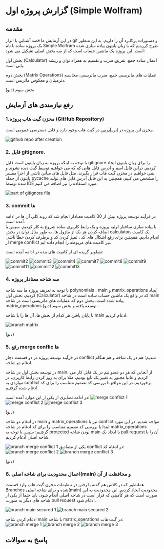 # گزارش پروژه اول (Simple Wolfram)
## مقدمه  
در این آزمایش ما قصد آشنایی با ابزار git 
و دستورات پرکابرد آن را داریم. به این منظور یک پروژه ساده با نام Simple Wolfram طرح کرردیم که با زبان پایتون پیاده سازی شده است. 
این پروژه یک ماشین حساب است که از سه بخش اصلی تشکیل می شود:

 بخش اول (Calculator)
 اعمال ساده جمع، تفریق،ضرب و تقسیم به همراه توان و ریشه یابی است. 

بخش دوم (Matrix Operations)
عملیات های ماتریسی جمع، ضرب ماتریسی، محاسبه دترمینان و معکوس ماتریس است.

بخش سوم (دبو)

## رفع نیازمندی های آزمایش

### 1.مخزن گیت هاب پروژه (GitHub Repository)
مخزن این پروژه در 
[این آدرس](https://github.com/MoNam97/Simple-Wolfram)
در گیت هاب وجود دارد و قابل دسترسی عمومی است.

![github repo after creation](./Screenshots/project-init.PNG)

### 2. فایل gitignore.

با توجه به اینکه پروژه به زبان پایتون است فایل gitignore را برای زبان پایتون ایجاد کردیم. دراین فایل اسم و آدرس فایل هایی که که می خواهیم توسط گیت دیده نشوند و
 نمی خواهیم در مخزن گیت هاب قرار بگیرند، مثل فایل های میانی ناشی از اجرا مفسر پایتون از جمله pycache را مشخص می کنیم.
همچنین به این فایل آدرس فایل های تولید شده توسط IDE مورد استفاده را نیز اضافه می کنیم.

![part of gitignore file](./Screenshots/gitignore.PNG)

### 3. commit ها

در فرآیند توسعه پروژه بیش از 30 کامیت معنادار انجام شد که روند کلی آن ها در ادامه آمده است. <br>
با پیاده سازی ساختار اولیه پروژه و یک رابط کاربری ساده شروع به کار کردیم. سپس با اضافه کردن هر یک از ماژول ها، به طور مثال توان در بخش calculator، یک کامیت انجام دادیم.
همچنین برای رفع اشکال های کد ، تمیز کردن کد و برطرف کردن خطا ناشی از merge conflict نیز کامیت های مربوطه را انجام داده ایم.

تصاویر گزیده ای از کامیت های بنده در ادامه آمده است:

![commit2](./Screenshots/commit2.PNG)
![commit3](./Screenshots/commit3.PNG)
![commit4](./Screenshots/commit4.PNG)
![commit7](./Screenshots/commit7.PNG)
![commit8](./Screenshots/commit8.PNG)
![commit9](./Screenshots/commit9.PNG)
![commit11](./Screenshots/commit11.PNG)
![commit12](./Screenshots/commit12.PNG)
![commit13](./Screenshots/commit13.PNG)

### 4. سه شاخه معنادار پروژه

با توجه به تعریف پروژه ما سه شاخه polynomials ، main
 و matrix_operations ایجاد کردیم، بخش اول (Calculator) که
 در واقع یک ماشین حساب ساده است در شاخه main پیاده شده است.
    بخش دوم که عملیات های ماتریسی است در شاخه matrix_operations توسعه یافته و بخش سوم 
    (دبو)
.

 با پایان یافتن هر کدام از بخش ها، آن ها را با شاخه main ادغام کردیم.

 ![branch matrix](./Screenshots/git-branch-matrix.PNG)

(دبو)


### 5. رفع merge conflic ها

در فرآیند توسعه پروژه در دو قسمت دچار conflict شدیم؛
هم در یک شاخه و هم هنگام ادغام دو شاخه.

در توسعه بخش اول در شاخه main، از آنجایی که هر دو عضو تیم در یک فایل کار می کردیم و غالبا مجبور به تغییر یک تابع بودیم، مثلا برای به روز کردن رابط کاربری، در مواردی به conflict برخوردیم. در این مواقع  با بررسی کد تصمیم متناسب را برای کد ادغام شده گرفتیم.

در ادامه تصایری از یکی از این موارد آمده است:
![merge conflict 1](./Screenshots/merge-conflict1.PNG)
![merge conflict 2](./Screenshots/merge-conflict2.PNG)
![merge conflict 3](./Screenshots/merge-conflict3.PNG)

(دبو)


در ادغام دو شاخه main و matrix_operations نیز با conflict مواجه شدیم. در این مورد ابتدا با بررسی کد تصمیم متناسب را برای کد ادغام در شاخه  matrix_operations گرفتیم؛ سپس با توجه به protected بودن شاخه main
با ایجاد یک pull request آن را با شاخه اصلی ادغام کردیم.

![branch merge conflict 1](./Screenshots/merge-conflict-f1.PNG)
یکی از مصادیق conflict در ادغام کد:
![branch merge conflict 2](./Screenshots/merge-conflict-f2.PNG)
![branch merge conflict 3](./Screenshots/merge-conflict-f3.PNG)

(دبو)

### 6. اعمال محدودیت برای شاخه اصلی(main) و محافظت از آن

همانطور که در کلاس هم گفته با رفتن در تنظیمات مخزن گیت هاب وارد قسمت Branches شده و برای شاخه اصلی(main) محدودیت ایجاد کردیم. این محدودیت به این صورت است که هر کامیتی که قرار است در شاخه اصلی انجام شود، باید حتما از یکی از شاخه های دیگر به صورت pull request ادغام شود.

 ![branch main secured 1](./Screenshots/main-branch-secured.PNG)
 ![branch main secured 2](./Screenshots/main-branch-secured1.PNG)

ادغام کردن شاخه main با شاخه matrix_operations در گیت هاب:
![branch merge 1](./Screenshots/merge-req.PNG)
![branch merge 2](./Screenshots/merge-req2.PNG)
![branch merge 3](./Screenshots/merge-req3.PNG)

## پاسخ به سوالات
